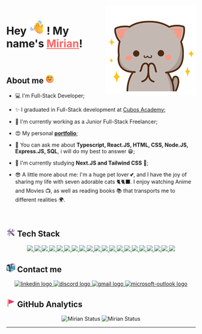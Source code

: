 <img src="./assets/cat.gif" alt="Pixel Art" min-width="400px" max-width="400px" align="right" />

# Hey <img src="./assets/waving-hand.gif" height="40px" alt="Waving hand"/> ! My name's <a href='https://www.linkedin.com/in/dev-mirian-quispe/' target='_blank' style='color: #ff6563' >Mirian</a>!

<br>

## About me <img src="./assets/smiling-face.gif" alt="Smiling face" height="24px" />

- 💻 I'm Full-Stack Developer;

- ✨ I graduated in Full-Stack development at [Cubos Academy](https://github.com/cubos-academy);

- 🔭 I'm currently working as a Junior Full-Stack Freelancer;

- 😍 My personal **<a href='https://mirian-quispe.netlify.app/sobre' target='_blank'>portfolio</a>**;

- 💬 You can ask me about **Typescript, React.JS, HTML, CSS, Node.JS, Express.JS, SQL**, i will do my best to answer 😁;

- 🚀 I'm currently studying **Next.JS and Tailwind CSS** 🚀;

- 😎 A little more about me: I'm a huge pet lover 💕, and I have the joy of sharing my life with seven adorable cats 🐈🐈‍⬛. I enjoy watching Anime and Movies 📺, as well as reading books 📚 that transports me to different realities 🌍.

<br>

## <img src="./assets/hammer-and-wrench.png" alt="Smiling face" height="24px" /> Tech Stack

<div align="center">
 <p>
    <a href='https://html.com/' target="_blank">
      <img src="https://skillicons.dev/icons?i=html"/>
    </a>
    <a href='https://developer.mozilla.org/en-US/docs/Web/CSS' target="_blank">
      <img src="https://skillicons.dev/icons?i=css"/>
    </a>
    <a href='https://www.javascript.com/' target="_blank">
      <img src="https://skillicons.dev/icons?i=js"/>
    </a>
    <a href='https://www.typescriptlang.org/' target="_blank">
      <img src="https://skillicons.dev/icons?i=ts"/>
    </a>
    <a href='https://reactjs.org/' target="_blank">
      <img src="https://skillicons.dev/icons?i=react"/>
    </a>
     <a href='https://react-redux.js.org/' target="_blank">
     <img src="https://skillicons.dev/icons?i=redux"/>
    </a>
    <a href='https://nodejs.org/en/' target="_blank">
      <img src="https://skillicons.dev/icons?i=nodejs"/>
    </a>
    <a href='https://express.com/' target="_blank">
     <img src="https://skillicons.dev/icons?i=express"/>
    </a>
    <a href='https://nextjs.org/' target="_blank">
     <img src="https://skillicons.dev/icons?i=next"/>
    </a>
    <a href='https://tailwindcss.com/' target="_blank">
     <img src="https://skillicons.dev/icons?i=tailwind"/>
    </a>
    <a href='https://mui.com/' target="_blank">
     <img src="https://skillicons.dev/icons?i=mui"/>
    </a>
    <a href='https://styled-components.com/' target="_blank">
      <img src="https://skillicons.dev/icons?i=styledcomponents"/>
    </a>
    <a href='https://sass-lang.com/' target="_blank">
     <img src="https://skillicons.dev/icons?i=sass"/>
    </a>
    <a href='https://postgres.com/' target="_blank">
     <img src="https://skillicons.dev/icons?i=postgres"/>
    </a>
    <a href='https://getbootstrap.com.br/docs/4.1/getting-started/introduction/' target="_blank">
     <img src="https://skillicons.dev/icons?i=bootstrap"/>
    </a>
    <a href='https://netlify.com/' target="_blank">
     <img src="https://skillicons.dev/icons?i=netlify"/>
    </a>
    <a href='https://vercel.com/' target="_blank">
     <img src="https://skillicons.dev/icons?i=vercel"/>
    </a>
    <a href='https://vscode.com/' target="_blank">
     <img src="https://skillicons.dev/icons?i=vscode"/>
    </a>
    <a href='https://git-scm.com/' target="_blank">
     <img src="https://skillicons.dev/icons?i=git"/>
    </a>
    <a href='https://github.com/Mirian97'target="_blank">
     <img src="https://skillicons.dev/icons?i=github"/>
    </a>
 </p>
</div>

## <img src="./assets/mailbox.png" alt="Hammer and wrench" height="24px" /> Contact me

<div align="center">
<a href="https://www.linkedin.com/in/dev-mirian-quispe/" target="_blank">
  <img src="https://img.shields.io/static/v1?message=LinkedIn&logo=linkedin&label=&color=0077B5&logoColor=white&labelColor=&style=for-the-badge" height="35" alt="linkedin logo"  />
</a>
<a href="https://discord.com/users/MirianQuispe#6046" target="_blank">
  <img src="https://img.shields.io/static/v1?message=Discord&logo=discord&label=&color=7289DA&logoColor=white&labelColor=&style=for-the-badge" height="35" alt="discord logo"  />
</a>
<a href="https://mail.google.com/mail/u/0/?compose=KtbxLwGrRmTZNvVtXNGcWWQJxvbqdgZPGB" target="_blank">
  <img src="https://img.shields.io/static/v1?message=Gmail&logo=gmail&label=&color=D14836&logoColor=white&labelColor=&style=for-the-badge" height="35" alt="gmail logo"  />
</a>
<a href="mailto:mirian_quispe97@hotmail.com" target="_blank">
  <img src="https://img.shields.io/static/v1?message=Outlook&logo=microsoft-outlook&label=&color=0078D4&logoColor=white&labelColor=&style=for-the-badge" height="35" alt="microsoft-outlook logo"  />
</a>
</div>

## <img src="./assets/red-flag.gif" alt="Red flag" height="24px" /> GitHub Analytics

<div align="center">
  <img height="180em" src="https://github-readme-stats.vercel.app/api?username=Mirian97&show_icons=true&theme=ocean_dark&include_all_commits=true&count_private=true" alt="Mirian Status"/>
  <img height="180em" src="https://github-readme-stats.vercel.app/api/top-langs/?username=Mirian97&layout=compact&langs_count=7&theme=ocean_dark&count_private=true" alt="Mirian Status"/>
</div>

---
